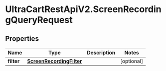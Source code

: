 # UltraCartRestApiV2.ScreenRecordingQueryRequest

## Properties
Name | Type | Description | Notes
------------ | ------------- | ------------- | -------------
**filter** | [**ScreenRecordingFilter**](ScreenRecordingFilter.md) |  | [optional] 


